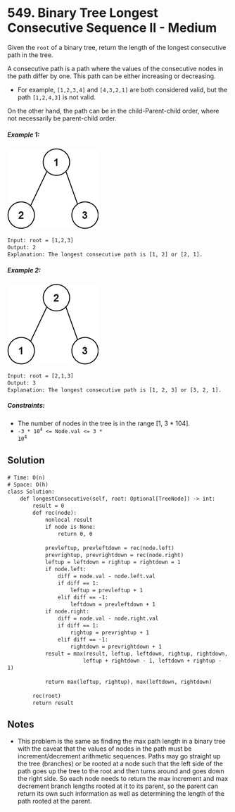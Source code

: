 # 549. Binary Tree Longest Consecutive Sequence II - Medium

Given the `root` of a binary tree, return the length of the longest consecutive path in the tree.

A consecutive path is a path where the values of the consecutive nodes in the path differ by one. This path can be either increasing or decreasing.

- For example, `[1,2,3,4]` and `[4,3,2,1]` are both considered valid, but the path `[1,2,4,3]` is not valid.

On the other hand, the path can be in the child-Parent-child order, where not necessarily be parent-child order.

##### Example 1:

![](../assets/549-1.jpg)

```
Input: root = [1,2,3]
Output: 2
Explanation: The longest consecutive path is [1, 2] or [2, 1].
```

##### Example 2:

![](../assets/549-2.jpg)

```
Input: root = [2,1,3]
Output: 3
Explanation: The longest consecutive path is [1, 2, 3] or [3, 2, 1].
```

##### Constraints:

- The number of nodes in the tree is in the range [1, 3 * 104].
- <code>-3 * 10<sup>4</sup> <= Node.val <= 3 * 10<sup>4</sup></code>

## Solution

```
# Time: O(n)
# Space: O(h)
class Solution:
    def longestConsecutive(self, root: Optional[TreeNode]) -> int:
        result = 0
        def rec(node):
            nonlocal result
            if node is None:
                return 0, 0

            prevleftup, prevleftdown = rec(node.left)
            prevrightup, prevrightdown = rec(node.right)
            leftup = leftdown = rightup = rightdown = 1
            if node.left:
                diff = node.val - node.left.val
                if diff == 1:
                    leftup = prevleftup + 1
                elif diff == -1:
                    leftdown = prevleftdown + 1
            if node.right:
                diff = node.val - node.right.val
                if diff == 1:
                    rightup = prevrightup + 1
                elif diff == -1:
                    rightdown = prevrightdown + 1
            result = max(result, leftup, leftdown, rightup, rightdown, 
                        leftup + rightdown - 1, leftdown + rightup - 1)

            return max(leftup, rightup), max(leftdown, rightdown)

        rec(root)
        return result
```

## Notes
- This problem is the same as finding the max path length in a binary tree with the caveat that the values of nodes in the path must be increment/decrement arithmetic sequences. Paths may go straight up the tree (branches) or be rooted at a node such that the left side of the path goes up the tree to the root and then turns around and goes down the right side. So each node needs to return the max increment and max decrement branch lengths rooted at it to its parent, so the parent can return its own such information as well as determining the length of the path rooted at the parent.
